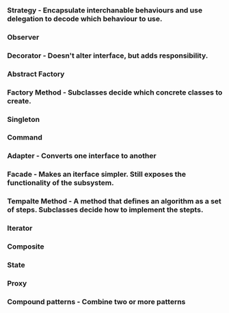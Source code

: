 ### Strategy - Encapsulate interchanable behaviours and use delegation to decode which behaviour to use. 
### Observer
### Decorator - Doesn't alter interface, but adds responsibility.
### Abstract Factory
### Factory Method - Subclasses decide which concrete classes to create.
### Singleton
### Command 
### Adapter - Converts one interface to another
### Facade - Makes an iterface simpler. Still exposes the functionality of the subsystem.
### Tempalte Method - A method that defines an algorithm as a set of steps. Subclasses decide how to implement the stepts.
### Iterator
### Composite
### State
### Proxy 

### Compound patterns - Combine two or more patterns